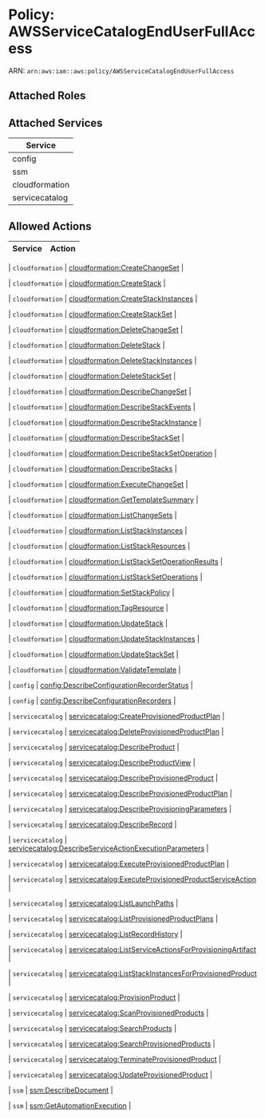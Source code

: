# Policy: AWSServiceCatalogEndUserFullAccess

ARN: `arn:aws:iam::aws:policy/AWSServiceCatalogEndUserFullAccess`

## Attached Roles

## Attached Services

| Service |
|---------|
| config |
| ssm |
| cloudformation |
| servicecatalog |

## Allowed Actions

| Service | Action |
|:-------:|--------|

| `cloudformation` | [cloudformation:CreateChangeSet](../actions.md#cloudformation:createchangeset) |

| `cloudformation` | [cloudformation:CreateStack](../actions.md#cloudformation:createstack) |

| `cloudformation` | [cloudformation:CreateStackInstances](../actions.md#cloudformation:createstackinstances) |

| `cloudformation` | [cloudformation:CreateStackSet](../actions.md#cloudformation:createstackset) |

| `cloudformation` | [cloudformation:DeleteChangeSet](../actions.md#cloudformation:deletechangeset) |

| `cloudformation` | [cloudformation:DeleteStack](../actions.md#cloudformation:deletestack) |

| `cloudformation` | [cloudformation:DeleteStackInstances](../actions.md#cloudformation:deletestackinstances) |

| `cloudformation` | [cloudformation:DeleteStackSet](../actions.md#cloudformation:deletestackset) |

| `cloudformation` | [cloudformation:DescribeChangeSet](../actions.md#cloudformation:describechangeset) |

| `cloudformation` | [cloudformation:DescribeStackEvents](../actions.md#cloudformation:describestackevents) |

| `cloudformation` | [cloudformation:DescribeStackInstance](../actions.md#cloudformation:describestackinstance) |

| `cloudformation` | [cloudformation:DescribeStackSet](../actions.md#cloudformation:describestackset) |

| `cloudformation` | [cloudformation:DescribeStackSetOperation](../actions.md#cloudformation:describestacksetoperation) |

| `cloudformation` | [cloudformation:DescribeStacks](../actions.md#cloudformation:describestacks) |

| `cloudformation` | [cloudformation:ExecuteChangeSet](../actions.md#cloudformation:executechangeset) |

| `cloudformation` | [cloudformation:GetTemplateSummary](../actions.md#cloudformation:gettemplatesummary) |

| `cloudformation` | [cloudformation:ListChangeSets](../actions.md#cloudformation:listchangesets) |

| `cloudformation` | [cloudformation:ListStackInstances](../actions.md#cloudformation:liststackinstances) |

| `cloudformation` | [cloudformation:ListStackResources](../actions.md#cloudformation:liststackresources) |

| `cloudformation` | [cloudformation:ListStackSetOperationResults](../actions.md#cloudformation:liststacksetoperationresults) |

| `cloudformation` | [cloudformation:ListStackSetOperations](../actions.md#cloudformation:liststacksetoperations) |

| `cloudformation` | [cloudformation:SetStackPolicy](../actions.md#cloudformation:setstackpolicy) |

| `cloudformation` | [cloudformation:TagResource](../actions.md#cloudformation:tagresource) |

| `cloudformation` | [cloudformation:UpdateStack](../actions.md#cloudformation:updatestack) |

| `cloudformation` | [cloudformation:UpdateStackInstances](../actions.md#cloudformation:updatestackinstances) |

| `cloudformation` | [cloudformation:UpdateStackSet](../actions.md#cloudformation:updatestackset) |

| `cloudformation` | [cloudformation:ValidateTemplate](../actions.md#cloudformation:validatetemplate) |

| `config` | [config:DescribeConfigurationRecorderStatus](../actions.md#config:describeconfigurationrecorderstatus) |

| `config` | [config:DescribeConfigurationRecorders](../actions.md#config:describeconfigurationrecorders) |

| `servicecatalog` | [servicecatalog:CreateProvisionedProductPlan](../actions.md#servicecatalog:createprovisionedproductplan) |

| `servicecatalog` | [servicecatalog:DeleteProvisionedProductPlan](../actions.md#servicecatalog:deleteprovisionedproductplan) |

| `servicecatalog` | [servicecatalog:DescribeProduct](../actions.md#servicecatalog:describeproduct) |

| `servicecatalog` | [servicecatalog:DescribeProductView](../actions.md#servicecatalog:describeproductview) |

| `servicecatalog` | [servicecatalog:DescribeProvisionedProduct](../actions.md#servicecatalog:describeprovisionedproduct) |

| `servicecatalog` | [servicecatalog:DescribeProvisionedProductPlan](../actions.md#servicecatalog:describeprovisionedproductplan) |

| `servicecatalog` | [servicecatalog:DescribeProvisioningParameters](../actions.md#servicecatalog:describeprovisioningparameters) |

| `servicecatalog` | [servicecatalog:DescribeRecord](../actions.md#servicecatalog:describerecord) |

| `servicecatalog` | [servicecatalog:DescribeServiceActionExecutionParameters](../actions.md#servicecatalog:describeserviceactionexecutionparameters) |

| `servicecatalog` | [servicecatalog:ExecuteProvisionedProductPlan](../actions.md#servicecatalog:executeprovisionedproductplan) |

| `servicecatalog` | [servicecatalog:ExecuteProvisionedProductServiceAction](../actions.md#servicecatalog:executeprovisionedproductserviceaction) |

| `servicecatalog` | [servicecatalog:ListLaunchPaths](../actions.md#servicecatalog:listlaunchpaths) |

| `servicecatalog` | [servicecatalog:ListProvisionedProductPlans](../actions.md#servicecatalog:listprovisionedproductplans) |

| `servicecatalog` | [servicecatalog:ListRecordHistory](../actions.md#servicecatalog:listrecordhistory) |

| `servicecatalog` | [servicecatalog:ListServiceActionsForProvisioningArtifact](../actions.md#servicecatalog:listserviceactionsforprovisioningartifact) |

| `servicecatalog` | [servicecatalog:ListStackInstancesForProvisionedProduct](../actions.md#servicecatalog:liststackinstancesforprovisionedproduct) |

| `servicecatalog` | [servicecatalog:ProvisionProduct](../actions.md#servicecatalog:provisionproduct) |

| `servicecatalog` | [servicecatalog:ScanProvisionedProducts](../actions.md#servicecatalog:scanprovisionedproducts) |

| `servicecatalog` | [servicecatalog:SearchProducts](../actions.md#servicecatalog:searchproducts) |

| `servicecatalog` | [servicecatalog:SearchProvisionedProducts](../actions.md#servicecatalog:searchprovisionedproducts) |

| `servicecatalog` | [servicecatalog:TerminateProvisionedProduct](../actions.md#servicecatalog:terminateprovisionedproduct) |

| `servicecatalog` | [servicecatalog:UpdateProvisionedProduct](../actions.md#servicecatalog:updateprovisionedproduct) |

| `ssm` | [ssm:DescribeDocument](../actions.md#ssm:describedocument) |

| `ssm` | [ssm:GetAutomationExecution](../actions.md#ssm:getautomationexecution) |
